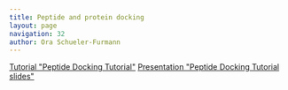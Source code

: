 ```yaml
---
title: Peptide and protein docking
layout: page
navigation: 32
author: Ora Schueler-Furmann
---
```


[Tutorial "Peptide Docking Tutorial"](FlexPepDock%20Tutorial_1.6.2016.pdf)
[Presentation "Peptide Docking Tutorial slides"](Presentation_tutorial_FlexPepDock.pptx)

